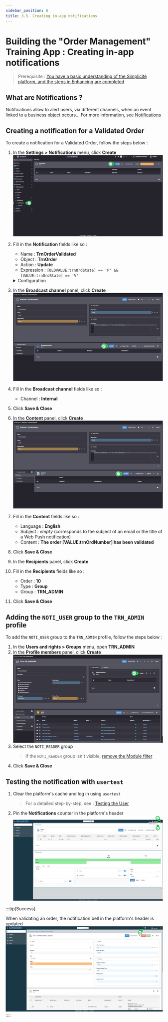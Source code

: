 ```yaml
---
sidebar_position: 6
title: 3.5. Creating in-app notifications
---
```


# Building the "Order Management" Training App : Creating in-app notifications

> Prerequisite : [You have a basic understanding of the Simplicité platform, and the steps in Enhancing are completed](/category/2-expanding-your-app)

## What are Notifications ?

Notifications allow to alert users, via different channels, when an event linked to a business object occurs... For more information, see [Notifications](/make/userinteraction/notifications)

## Creating a notification for a Validated Order

To create a notification for a Validated Order, follow the steps below :

1. In the **Settings > Notifications** menu, click **Create**
    ![](img/notifications/create.png)
2. Fill in the **Notification** fields like so :
    - Name : **TrnOrderValidated**
    - Object : **TrnOrder**
    - Action : **Update**
    - Expression : `[OLDVALUE:trnOrdState] == 'P' && [VALUE:trnOrdState] == 'V'`
    <details>
            <summary>Configuration</summary>

            ![](img/notifications/obj-configuration.png)
    </details>
3. In the **Broadcast channel** panel, click **Create**
    ![](img/notifications/broadcast-channel.png)
4. Fill in the **Broadcast channel** fields like so :
    - Channel : **Internal**
5. Click **Save & Close**
6. In the **Content** panel, click **Create**
    ![](img/notifications/content-create.png)
7. Fill in the **Content** fields like so :
    - Language : **English**
    - Subject : *empty* (corresponds to the subject of an email or the title of a Web Push notification)
    - Content : **The order [VALUE:trnOrdNumber] has been validated**
8. Click **Save & Close**
9. In the **Recipients** panel, click **Create**
10. Fill in the **Recipients** fields like so :
    - Order : **10**
    - Type : **Group**
    - Group : **TRN_ADMIN**
11. Click **Save & Close**

## Adding the `NOTI_USER` group to the `TRN_ADMIN` profile

To add the `NOTI_USER` group to the `TRN_ADMIN` profile, follow the steps below :

1. In the **Users and rights > Groups** menu, open **TRN_ADMIN**
2. In the **Profile members** panel, click **Create**
    ![](img/notifications/group-add.png)
3. Select the `NOTI_READER` group
    > If the `NOTI_READER` group isn't visible, [remove the Module filter](/make/project/module#module-filtering)
4. Click **Save & Close**

## Testing the notification with `usertest`

1. Clear the platform's cache and log in using `usertest`
    > For a detailed step-by-step, see : [Testing the User](/tutorial/getting-started/user#activating-and-testing-the-user)
2. Pin the **Notifications** counter in the platform's header
    ![](img/notifications/pin-counter.png)

:::tip[Success]

When validating an order, the notification bell in the platform's header is updated
![](img/notifications/notification-counter.png)
::::